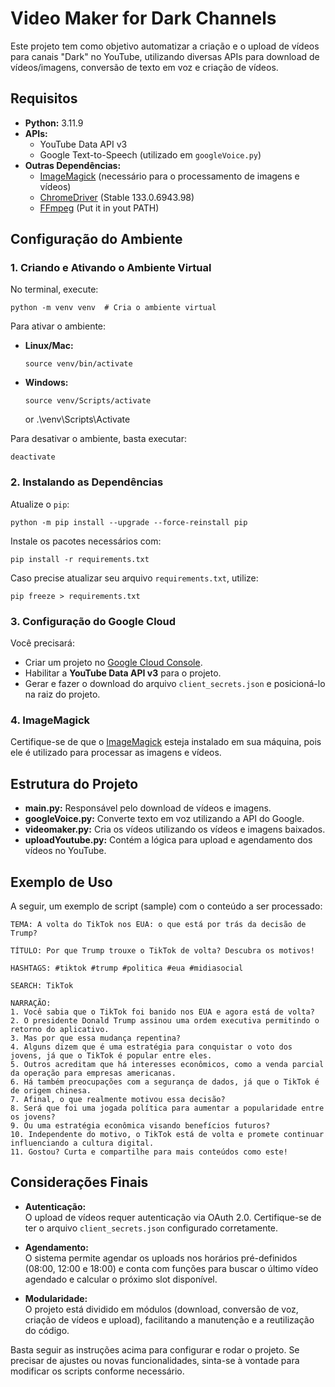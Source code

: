 # Video Maker for Dark Channels

Este projeto tem como objetivo automatizar a criação e o upload de vídeos para canais "Dark" no YouTube, utilizando diversas APIs para download de vídeos/imagens, conversão de texto em voz e criação de vídeos.

## Requisitos

- **Python:** 3.11.9  
- **APIs:**  
  - YouTube Data API v3  
  - Google Text-to-Speech (utilizado em `googleVoice.py`)
- **Outras Dependências:**  
  - [ImageMagick](https://imagemagick.org/script/download.php) (necessário para o processamento de imagens e vídeos)
  - [ChromeDriver](https://googlechromelabs.github.io/chrome-for-testing/#stable) (Stable 133.0.6943.98)
  - [FFmpeg](https://ffmpeg.org/download.html) (Put it in yout PATH)

## Configuração do Ambiente

### 1. Criando e Ativando o Ambiente Virtual

No terminal, execute:

    python -m venv venv  # Cria o ambiente virtual

Para ativar o ambiente:

- **Linux/Mac:**
  
      source venv/bin/activate

- **Windows:**
  
      source venv/Scripts/activate
    or
      .\venv\Scripts\Activate

Para desativar o ambiente, basta executar:

    deactivate

### 2. Instalando as Dependências

Atualize o `pip`:

    python -m pip install --upgrade --force-reinstall pip

Instale os pacotes necessários com:

    pip install -r requirements.txt

Caso precise atualizar seu arquivo `requirements.txt`, utilize:

    pip freeze > requirements.txt

### 3. Configuração do Google Cloud

Você precisará:

- Criar um projeto no [Google Cloud Console](https://console.cloud.google.com/).
- Habilitar a **YouTube Data API v3** para o projeto.
- Gerar e fazer o download do arquivo `client_secrets.json` e posicioná-lo na raiz do projeto.

### 4. ImageMagick

Certifique-se de que o [ImageMagick](https://imagemagick.org/script/download.php) esteja instalado em sua máquina, pois ele é utilizado para processar as imagens e vídeos.

## Estrutura do Projeto

- **main.py:** Responsável pelo download de vídeos e imagens.
- **googleVoice.py:** Converte texto em voz utilizando a API do Google.
- **videomaker.py:** Cria os vídeos utilizando os vídeos e imagens baixados.
- **uploadYoutube.py:** Contém a lógica para upload e agendamento dos vídeos no YouTube.

## Exemplo de Uso

A seguir, um exemplo de script (sample) com o conteúdo a ser processado:

    TEMA: A volta do TikTok nos EUA: o que está por trás da decisão de Trump?

    TÍTULO: Por que Trump trouxe o TikTok de volta? Descubra os motivos!

    HASHTAGS: #tiktok #trump #politica #eua #midiasocial

    SEARCH: TikTok

    NARRAÇÃO:
    1. Você sabia que o TikTok foi banido nos EUA e agora está de volta?
    2. O presidente Donald Trump assinou uma ordem executiva permitindo o retorno do aplicativo.
    3. Mas por que essa mudança repentina?
    4. Alguns dizem que é uma estratégia para conquistar o voto dos jovens, já que o TikTok é popular entre eles.
    5. Outros acreditam que há interesses econômicos, como a venda parcial da operação para empresas americanas.
    6. Há também preocupações com a segurança de dados, já que o TikTok é de origem chinesa.
    7. Afinal, o que realmente motivou essa decisão?
    8. Será que foi uma jogada política para aumentar a popularidade entre os jovens?
    9. Ou uma estratégia econômica visando benefícios futuros?
    10. Independente do motivo, o TikTok está de volta e promete continuar influenciando a cultura digital.
    11. Gostou? Curta e compartilhe para mais conteúdos como este!

## Considerações Finais

- **Autenticação:**  
  O upload de vídeos requer autenticação via OAuth 2.0. Certifique-se de ter o arquivo `client_secrets.json` configurado corretamente.

- **Agendamento:**  
  O sistema permite agendar os uploads nos horários pré-definidos (08:00, 12:00 e 18:00) e conta com funções para buscar o último vídeo agendado e calcular o próximo slot disponível.

- **Modularidade:**  
  O projeto está dividido em módulos (download, conversão de voz, criação de vídeos e upload), facilitando a manutenção e a reutilização do código.

Basta seguir as instruções acima para configurar e rodar o projeto. Se precisar de ajustes ou novas funcionalidades, sinta-se à vontade para modificar os scripts conforme necessário.

